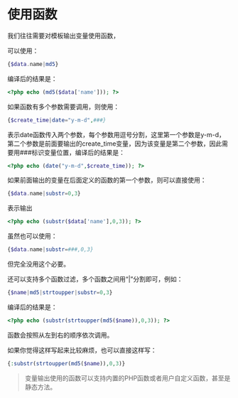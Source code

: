 # 使用函数

我们往往需要对模板输出变量使用函数，

可以使用：

```php
{$data.name|md5} 
```

编译后的结果是：

```php
<?php echo (md5($data['name'])); ?>
```

如果函数有多个参数需要调用，则使用：

```php
{$create_time|date="y-m-d",###}
```

表示date函数传入两个参数，每个参数用逗号分割，这里第一个参数是y-m-d，第二个参数是前面要输出的create_time变量，因为该变量是第二个参数，因此需要用###标识变量位置，编译后的结果是：

```php
<?php echo (date("y-m-d",$create_time)); ?>
```

如果前面输出的变量在后面定义的函数的第一个参数，则可以直接使用：

```php
{$data.name|substr=0,3}
```

表示输出

```php
<?php echo (substr($data['name'],0,3)); ?>
```

虽然也可以使用：

```php
{$data.name|substr=###,0,3}
```

但完全没用这个必要。

还可以支持多个函数过滤，多个函数之间用“|”分割即可，例如：

```php
{$name|md5|strtoupper|substr=0,3}
```

编译后的结果是：

```php
<?php echo (substr(strtoupper(md5($name)),0,3)); ?>
```

函数会按照从左到右的顺序依次调用。

如果你觉得这样写起来比较麻烦，也可以直接这样写：

```php
{:substr(strtoupper(md5($name)),0,3)}
```

>变量输出使用的函数可以支持内置的PHP函数或者用户自定义函数，甚至是静态方法。
